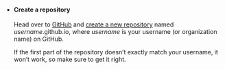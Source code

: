 -   #### Create a repository

    Head over to [GitHub](https://github.com/) and [create a new repository](https://github.com/new) named *username*.github.io, where *username* is your username (or organization name) on GitHub.

    If the first part of the repository doesn’t exactly match your username, it won’t work, so make sure to get it right.

